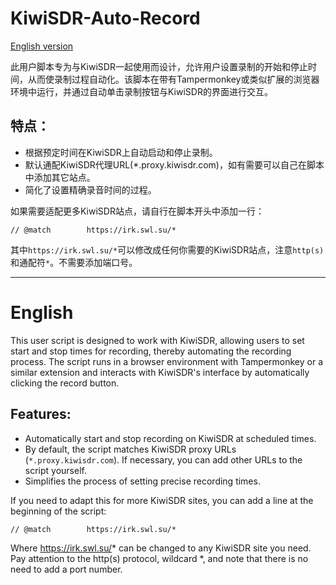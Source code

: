 # KiwiSDR-Auto-Record

[English version](#english)

此用户脚本专为与KiwiSDR一起使用而设计，允许用户设置录制的开始和停止时间，从而使录制过程自动化。该脚本在带有Tampermonkey或类似扩展的浏览器环境中运行，并通过自动单击录制按钮与KiwiSDR的界面进行交互。

## 特点：
- 根据预定时间在KiwiSDR上自动启动和停止录制。
- 默认通配KiwiSDR代理URL(*.proxy.kiwisdr.com)，如有需要可以自己在脚本中添加其它站点。 
- 简化了设置精确录音时间的过程。

如果需要适配更多KiwiSDR站点，请自行在脚本开头中添加一行：
```
// @match        https://irk.swl.su/*
```
其中`https://irk.swl.su/*`可以修改成任何你需要的KiwiSDR站点，注意`http(s)`和通配符`*`。不需要添加端口号。

- - -
# English
This user script is designed to work with KiwiSDR, allowing users to set start and stop times for recording, thereby automating the recording process. The script runs in a browser environment with Tampermonkey or a similar extension and interacts with KiwiSDR's interface by automatically clicking the record button.

## Features:
- Automatically start and stop recording on KiwiSDR at scheduled times.
- By default, the script matches KiwiSDR proxy URLs (`*.proxy.kiwisdr.com`). If necessary, you can add other URLs to the script yourself.
- Simplifies the process of setting precise recording times.

If you need to adapt this for more KiwiSDR sites, you can add a line at the beginning of the script:
```
// @match        https://irk.swl.su/*
```
Where https://irk.swl.su/* can be changed to any KiwiSDR site you need. Pay attention to the http(s) protocol, wildcard *, and note that there is no need to add a port number.
